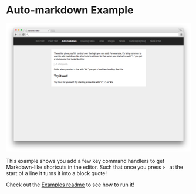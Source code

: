 
# Auto-markdown Example

![](../../docs/images/auto-markdown-example.png)

This example shows you add a few key command handlers to get Markdown-like shortcuts in the editor. Such that once you press `> ` at the start of a line it turns it into a block quote!

Check out the [Examples readme](..) to see how to run it!
